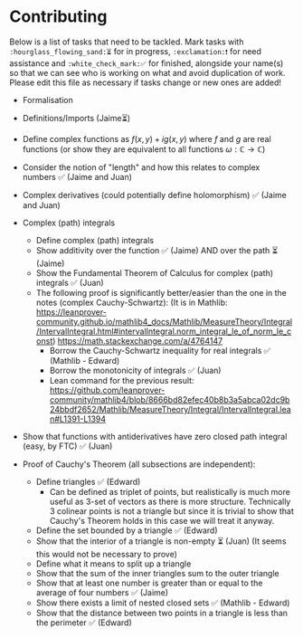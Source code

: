   # Contributing

Below is a list of tasks that need to be tackled. Mark tasks with `:hourglass_flowing_sand:⏳` for in progress, `:exclamation:❗` for need assistance and `:white_check_mark:✅` for finished, alongside your name(s) so that we can see who is working on what and avoid duplication of work. Please edit this file as necessary if tasks change or new ones are added!

* Formalisation
* Definitions/Imports (Jaime⏳)
* Define complex functions as $f(x, y)+ig(x, y)$ where $f$ and $g$ are real functions (or show they are equivalent to all functions $\omega: \mathbb{C} \rightarrow \mathbb{C}$)
* Consider the notion of "length" and how this relates to complex numbers ✅ (Jaime and Juan)
* Complex derivatives (could potentially define holomorphism) ✅ (Jaime and Juan)
* Complex (path) integrals
    * Define complex (path) integrals
    * Show additivity over the function ✅ (Jaime) AND over the path ⏳ (Jaime)
    * Show the Fundamental Theorem of Calculus for complex (path) integrals :white_check_mark: (Juan)
    * The following proof is significantly better/easier than the one in the notes (complex Cauchy-Schwartz): (It is in Mathlib: https://leanprover-community.github.io/mathlib4_docs/Mathlib/MeasureTheory/Integral/IntervalIntegral.html#intervalIntegral.norm_integral_le_of_norm_le_const)
         https://math.stackexchange.com/a/4764147
        * Borrow the Cauchy-Schwartz inequality for real integrals :white_check_mark: (Mathlib - Edward)
        * Borrow the monotonicity of integrals ✅ (Juan)
        * Lean command for the previous result: https://github.com/leanprover-community/mathlib4/blob/8666bd82efec40b8b3a5abca02dc9b24bbdf2652/Mathlib/MeasureTheory/Integral/IntervalIntegral.lean#L1391-L1394
* Show that functions with antiderivatives have zero closed path integral (easy, by FTC) ✅ (Juan)

* Proof of Cauchy's Theorem (all subsections are independent):
    * Define triangles :white_check_mark: (Edward)
        * Can be defined as triplet of points, but realistically is much more useful as 3-set of vectors as there is more structure. Technically 3 colinear points is not a triangle but since it is trivial to show that Cauchy's Theorem holds in this case we will treat it anyway.
    * Define the set bounded by a triangle :white_check_mark: (Edward)
    * Show that the interior of a triangle is non-empty :hourglass_flowing_sand: (Juan) (It seems this would not be necessary to prove)
    * Define what it means to split up a triangle
    * Show that the sum of the inner triangles sum to the outer triangle
    * Show that at least one number is greater than or equal to the average of four numbers :white_check_mark: (Jaime)
    * Show there exists a limit of nested closed sets :white_check_mark: (Mathlib - Edward)
    * Show that the distance between two points in a triangle is less than the perimeter :white_check_mark: (Edward)
